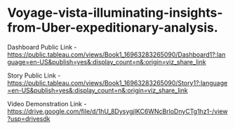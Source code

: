 # Voyage-vista-illuminating-insights-from-Uber-expeditionary-analysis.


Dashboard Public Link - https://public.tableau.com/views/Book1_16963283265090/Dashboard1?:language=en-US&publish=yes&:display_count=n&:origin=viz_share_link

Story Public Link - https://public.tableau.com/views/Book1_16963283265090/Story1?:language=en-US&publish=yes&:display_count=n&:origin=viz_share_link

Video Demonstration Link - https://drive.google.com/file/d/1hU_8DysygjIKC6WNcBrloDnyCTg1hz1-/view?usp=drivesdk
